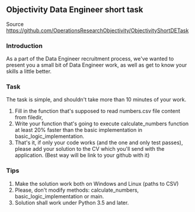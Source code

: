 ## Objectivity Data Engineer short task

Source https://github.com/OperationsResearchObjectivity/ObjectivityShortDETask

### Introduction
As a part of the Data Engineer recruitment process, we've wanted to present you a small bit
of Data Engineer work, as well as get to know your skills a little better.


### Task

The task is simple, and shouldn't take more than 10 minutes of your work.

1. Fill in the function that's supposed to read numbers.csv file content from filedir,
2. Write your function that's going to execute calculate_numbers function at least 20% faster than the basic
implementation in basic_logic_implementation.
3. That's it, if only your code works (and the one and only test passes), please add your solution
to the CV which you'll send with the application. (Best way will be link to your github with it)


### Tips
1. Make the solution work both on Windows and Linux (paths to CSV)
2. Please, don't modify methods: calculate_numbers, basic_logic_implementation or main.
3. Solution shall work under Python 3.5 and later.
